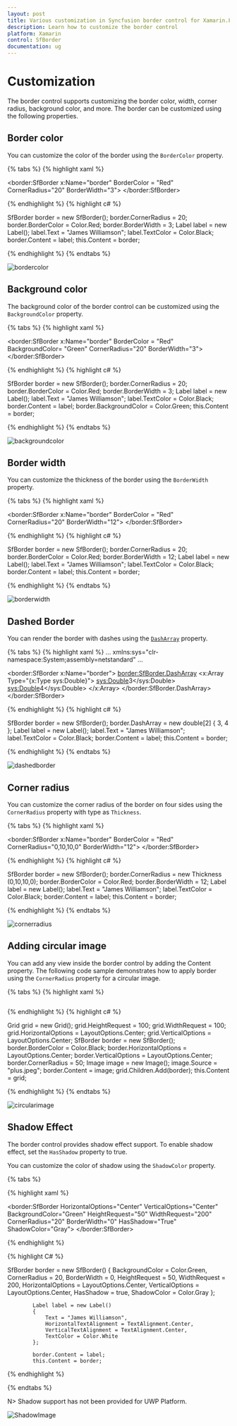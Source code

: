 ```yaml
---
layout: post
title: Various customization in Syncfusion border control for Xamarin.Forms
description: Learn how to customize the border control
platform: Xamarin
control: SfBorder
documentation: ug
---
```


# Customization

The border control supports customizing the border color, width, corner radius, background color, and more. The border can be customized using the following properties.

## Border color

You can customize the color of the border using the `BorderColor` property.

{% tabs %}
{% highlight xaml %}

<border:SfBorder x:Name="border" BorderColor = "Red"  CornerRadius="20" BorderWidth="3">
 <Label Text="James Williamson" 
 TextColor="Black"/>
</border:SfBorder>

{% endhighlight %}
{% highlight c# %}

SfBorder border = new SfBorder();
border.CornerRadius = 20;
border.BorderColor = Color.Red;
border.BorderWidth = 3;
Label label = new Label();
label.Text = "James Williamson";
label.TextColor = Color.Black;
border.Content = label;
this.Content = border;

{% endhighlight %}
{% endtabs %}

![bordercolor](images/Xamarin_Forms_BorderColor.png)

## Background color

The background color of the border control can be customized using the `BackgroundColor` property.

{% tabs %}
{% highlight xaml %}

<border:SfBorder x:Name="border" BorderColor = "Red" BackgroundColor= "Green" CornerRadius="20" BorderWidth="3">
 <Label Text="James Williamson" 
 TextColor="Black"/>
</border:SfBorder>

{% endhighlight %}
{% highlight c# %}

SfBorder border = new SfBorder();
border.CornerRadius = 20;
border.BorderColor = Color.Red;
border.BorderWidth = 3;
Label label = new Label();
label.Text = "James Williamson";
label.TextColor = Color.Black;
border.Content = label;
border.BackgroundColor = Color.Green;
this.Content = border;

{% endhighlight %}
{% endtabs %}

![backgroundcolor](images/Xamarin_Forms_BackgroundColor.png)

## Border width

You can customize the thickness of the border using the `BorderWidth` property.

{% tabs %}
{% highlight xaml %}

<border:SfBorder x:Name="border" BorderColor = "Red" CornerRadius="20" BorderWidth="12">
 <Label Text="James Williamson" 
 TextColor="Black"/>
</border:SfBorder>

{% endhighlight %}
{% highlight c# %}

SfBorder border = new SfBorder();
border.CornerRadius = 20;
border.BorderColor = Color.Red;
border.BorderWidth = 12;
Label label = new Label();
label.Text = "James Williamson";
label.TextColor = Color.Black;
border.Content = label;
this.Content = border;


{% endhighlight %}
{% endtabs %}

![borderwidth](images/Xamarin_Forms_BorderWidth.png)

## Dashed Border

You can render the border with dashes using the [`DashArray`](https://help.syncfusion.com/cr/cref_files/xamarin/Syncfusion.Core.XForms~Syncfusion.XForms.Border.SfBorder~DashArray.html) property.

{% tabs %}
{% highlight xaml %}
...
xmlns:sys="clr-namespace:System;assembly=netstandard"
...

<border:SfBorder x:Name="border">
    <border:SfBorder.DashArray>
        <x:Array Type="{x:Type sys:Double}">
            <sys:Double>3</sys:Double>
            <sys:Double>4</sys:Double>
        </x:Array>
    </border:SfBorder.DashArray>
    <Label Text="James Williamson" TextColor="Black" />
</border:SfBorder>

{% endhighlight %}
{% highlight c# %}

SfBorder border = new SfBorder();
border.DashArray = new double[2] { 3, 4 };
Label label = new Label();
label.Text = "James Williamson";
label.TextColor = Color.Black;
border.Content = label;
this.Content = border;


{% endhighlight %}
{% endtabs %}

![dashedborder](images/Xamarin_Forms_DashedBorder.png)

## Corner radius

You can customize the corner radius of the border on four sides using the `CornerRadius` property with type as `Thickness`.

{% tabs %}
{% highlight xaml %}

<border:SfBorder x:Name="border" BorderColor = "Red" CornerRadius="0,10,10,0" BorderWidth="12">
 <Label Text="James Williamson" 
 TextColor="Black"/>
</border:SfBorder>

{% endhighlight %}
{% highlight c# %}

SfBorder border = new SfBorder();
border.CornerRadius =  new Thickness (0,10,10,0);
border.BorderColor = Color.Red;
border.BorderWidth = 12;
Label label = new Label();
label.Text = "James Williamson";
label.TextColor = Color.Black;
border.Content = label;
this.Content = border;

{% endhighlight %}
{% endtabs %}

![cornerradius](images/Xamarin_Forms_CornerRadius.png)

## Adding circular image

You can add any view inside the border control by adding the Content property. The following code sample demonstrates how to apply border using the `CornerRadius` property for a circular image.

{% tabs %}
{% highlight xaml %}

<Grid HeightRequest="100" WidthRequest="100" HorizontalOptions="Center" VerticalOptions="Center">
    <border:SfBorder BorderColor="Black" HorizontalOptions="Center" VerticalOptions="Center" CornerRadius="50">
    <Image Source="plus.jpeg" />
    </border:SfBorder>
</Grid>

{% endhighlight %}
{% highlight c# %}

Grid grid = new Grid();
grid.HeightRequest = 100;
grid.WidthRequest = 100;
grid.HorizontalOptions = LayoutOptions.Center;
grid.VerticalOptions = LayoutOptions.Center;
SfBorder border = new SfBorder();
border.BorderColor = Color.Black;
border.HorizontalOptions = LayoutOptions.Center;
border.VerticalOptions = LayoutOptions.Center;
border.CornerRadius = 50;
Image image = new Image();
image.Source = "plus.jpeg";
border.Content = image;
grid.Children.Add(border);
this.Content = grid;

{% endhighlight %}
{% endtabs %}

![circularimage](images/Xamarin_Forms_CircularImage.png)

## Shadow Effect

The border control provides shadow effect support. To enable shadow effect, set the `HasShadow` property to true.

You can customize the color of shadow using the `ShadowColor` property. 

{% tabs %}

{% highlight xaml %}

  <border:SfBorder 
                HorizontalOptions="Center" 
                VerticalOptions="Center"
                BackgroundColor="Green"
                HeightRequest="50"
                WidthRequest="200" 
                CornerRadius="20" 
                BorderWidth="0" 
                HasShadow="True"
                ShadowColor="Gray">
            <Label 
                    Text="James Williamson" 
                    HorizontalTextAlignment="Center" 
                    VerticalTextAlignment="Center" 
                    TextColor="White"/>
        </border:SfBorder>
	
{% endhighlight %}

{% highlight C# %}

SfBorder border = new SfBorder()
            {
                BackgroundColor = Color.Green,
                CornerRadius = 20,
                BorderWidth = 0,
                HeightRequest = 50,
                WidthRequest = 200,
                HorizontalOptions = LayoutOptions.Center,
                VerticalOptions = LayoutOptions.Center,
                HasShadow = true,
                ShadowColor = Color.Gray
            };

            Label label = new Label()
            {
                Text = "James Williamson",
                HorizontalTextAlignment = TextAlignment.Center,
                VerticalTextAlignment = TextAlignment.Center,
                TextColor = Color.White
            };

            border.Content = label;
            this.Content = border;

{% endhighlight %}

{% endtabs %}

N> Shadow support has not been provided for UWP Platform.

![ShadowImage](images/Xamarin_Forms_Shadow.png)